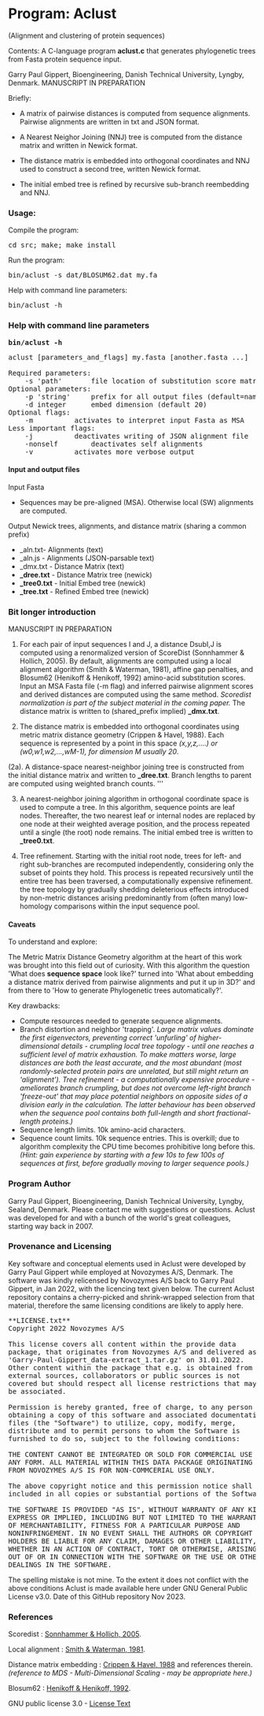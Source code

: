 # Program: Aclust
(Alignment and clustering of protein sequences)

Contents: A C-language program **aclust.c** that generates phylogenetic trees from Fasta protein sequence input.

Garry Paul Gippert, Bioengineering, Danish Technical University, Lyngby, Denmark. MANUSCRIPT IN PREPARATION

Briefly:

- A matrix of pairwise distances is computed from sequence alignments. Pairwise alignments are written in txt and JSON format.

- A Nearest Neighor Joining (NNJ) tree is computed from the distance matrix and written in Newick format.

- The distance matrix is embedded into orthogonal coordinates and NNJ used to construct a second tree, written Newick format.

- The initial embed tree is refined by recursive sub-branch reembedding and NNJ.

### Usage:
Compile the program: <pre>cd src; make; make install</pre>

Run the program: <pre>bin/aclust -s dat/BLOSUM62.dat my.fa</pre>

Help with command line parameters: <pre>bin/aclust -h</pre>

### Help with command line parameters
<b><pre>bin/aclust -h</pre></b>
<pre>
aclust [parameters_and_flags] my.fasta [another.fasta ...] 

Required parameters:
	-s 'path'		file location of substitution score matrix (could be 'dat/BLOSUM62.txt')
Optional parameters:
	-p 'string'		prefix for all output files (default=name of first input fasta file)
	-d integer		embed dimension (default 20)
Optional flags:
	-m 			activates to interpret input Fasta as MSA
Less important flags:
	-j			deactivates writing of JSON alignment file
	-nonself		deactivates self alignments
	-v			activates more verbose output
</pre>

#### Input and output files
Input Fasta
- Sequences may be pre-aligned (MSA). Otherwise local (SW) alignments are computed.

Output Newick trees, alignments, and distance matrix (sharing a common prefix)
- _aln.txt- Alignments (text)
- _aln.js - Alignments (JSON-parsable text)
- _dmx.txt - Distance Matrix (text)
- **_dree.txt** - Distance Matrix tree (newick)
- **_tree0.txt** - Initial Embed tree (newick)
- **_tree.txt** - Refined Embed tree (newick)

### Bit longer introduction

MANUSCRIPT IN PREPARATION

1. For each pair of input sequences I and J, a distance DsubI,J is computed using a renormalized version of ScoreDist (Sonnhammer & Hollich, 2005). By default, alignments are computed using a local alignment algorithm (Smith & Waterman, 1981), affine gap penalties, and Blosum62 (Henikoff & Henikoff, 1992) amino-acid substitution scores. Input an MSA Fasta file (-m flag) and inferred pairwise alignment scores and derived distances are computed using the same method. <i>Scoredist normalization is part of the subject material in the coming paper.</i> The distance matrix is written to (shared_prefix implied) **_dmx.txt**.

2. The distance matrix is embedded into orthogonal coordinates using metric matrix distance geometry (Crippen & Havel, 1988). Each sequence is represented by a point in this space <i>(x,y,z,....) or (w0,w1,w2,...,wM-1), for dimension M usually 20</i>.
   
(2a). A distance-space nearest-neighbor joining tree is constructed from the initial distance matrix and written to **_dree.txt**. Branch lengths to parent are computed using weighted branch counts.
'''

3. A nearest-neighbor joining algorithm in orthogonal coordinate space is used to compute a tree. In this algorithm, sequence points are leaf nodes. Thereafter, the two nearest leaf or internal nodes are replaced by one node at their weighted average position, and the process repeated until a single (the root) node remains.  The initial embed tree is written to **_tree0.txt**.

4. Tree refinement. Starting with the initial root node, trees for left- and right sub-branches are recomputed independently, considering only the subset of points they hold. This process is repeated recursively until the entire tree has been traversed, a computationally expensive refinement. the tree topology by gradually shedding deleterious effects introduced by non-metric distances arising predominantly from (often many) low-homology comparisons within the input sequence pool.

#### Caveats
To understand and explore:

The Metric Matrix Distance Geometry algorithm at the heart of this work was brought into this field out of curiosity. With this algorithm the question 'What does **sequence space** look like?' turned into 'What about embedding a distance matrix derived from pairwise alignments and put it up in 3D?' and from there to 'How to generate Phylogenetic trees automatically?'.

Key drawbacks:
- Compute resources needed to generate sequence alignments.
- Branch distortion and neighbor 'trapping'. <i>Large matrix values dominate the first eigenvectors, preventing correct 'unfurling' of higher-dimensional details - crumpling local tree topology - until one reaches a sufficient level of matrix exhaustion. To make matters worse, large distances are both the least accurate, and the most abundant (most randomly-selected protein pairs are unrelated, but still might return an 'alignment'). Tree refinement - a computationally expensive procedure - ameliorates branch crumpling, but does not overcome left-right branch 'freeze-out' that may place potential neighbors on opposite sides of a division early in the calculation. The latter behaviour has been observed when the sequence pool contains both full-length and short fractional-length proteins.)</i>
- Sequence length limits. 10k amino-acid characters.
- Sequence count limits. 10k sequence entries. This is overkill; due to algorithm complexity the CPU time becomes prohibitive long before this. <i>(Hint: gain experience by starting with a few 10s to few 100s of sequences at first, before gradually moving to larger sequence pools.)</i>

### Program Author
Garry Paul Gippert, Bioengineering, Danish Technical University, Lyngby, Sealand, Denmark. Please contact me with suggestions or questions. Aclust was developed for and with a bunch of the world's great colleagues, starting way back in 2007.

### Provenance and Licensing
Key software and conceptual elements used in Aclust were developed by Garry Paul Gippert while employed at Novozymes A/S, Denmark. The software was kindly relicensed by Novozymes A/S back to Garry Paul Gippert, in Jan 2022, with the licencing text given below. The current Aclust repository contains a cherry-picked and shrink-wrapped selection from that material, therefore the same licensing conditions are likely to apply here.
<pre>**LICENSE.txt** 
Copyright 2022 Novozymes A/S

This license covers all content within the provide data 
package, that originates from Novozymes A/S and delivered as 
'Garry-Paul-Gippert_data-extract_1.tar.gz' on 31.01.2022. 
Other content within the package that e.g. is obtained from 
external sources, collaborators or public sources is not 
covered but should respect all license restrictions that may 
be associated. 

Permission is hereby granted, free of charge, to any person 
obtaining a copy of this software and associated documentation 
files (the "Software") to utilize, copy, modify, merge, 
distribute and to permit persons to whom the Software is 
furnished to do so, subject to the following conditions:

THE CONTENT CANNOT BE INTEGRATED OR SOLD FOR COMMERCIAL USE IN 
ANY FORM. ALL MATERIAL WITHIN THIS DATA PACKAGE ORIGINATING 
FROM NOVOZYMES A/S IS FOR NON-COMMCERIAL USE ONLY.

The above copyright notice and this permission notice shall be 
included in all copies or substantial portions of the Software.

THE SOFTWARE IS PROVIDED "AS IS", WITHOUT WARRANTY OF ANY KIND, 
EXPRESS OR IMPLIED, INCLUDING BUT NOT LIMITED TO THE WARRANTIES 
OF MERCHANTABILITY, FITNESS FOR A PARTICULAR PURPOSE AND 
NONINFRINGEMENT. IN NO EVENT SHALL THE AUTHORS OR COPYRIGHT 
HOLDERS BE LIABLE FOR ANY CLAIM, DAMAGES OR OTHER LIABILITY, 
WHETHER IN AN ACTION OF CONTRACT, TORT OR OTHERWISE, ARISING FROM, 
OUT OF OR IN CONNECTION WITH THE SOFTWARE OR THE USE OR OTHER 
DEALINGS IN THE SOFTWARE.
</pre>

The spelling mistake is not mine. To the extent it does not conflict with the above conditions Aclust is made available here under GNU General Public License v3.0. Date of this GitHub repository Nov 2023.

### References

Scoredist : [Sonnhammer & Hollich, 2005](https://pubmed.ncbi.nlm.nih.gov/15857510/).

Local alignment : [Smith & Waterman, 1981](https://pubmed.ncbi.nlm.nih.gov/7265238).

Distance matrix embedding : [Crippen & Havel, 1988](https://onlinelibrary.wiley.com/doi/abs/10.1002/jcc.540110212) and references therein. <i>(reference to MDS - Multi-Dimensional Scaling - may be appropriate here.)</i>

Blosum62 : [Henikoff & Henikoff, 1992](https://www.ncbi.nlm.nih.gov/pmc/articles/PMC50453/).

GNU public license 3.0 - [License Text](https://www.gnu.org/licenses/gpl-3.0.html#license-text)
